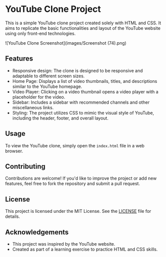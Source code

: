 # YouTube Clone Project

This is a simple YouTube clone project created solely with HTML and CSS. It aims to replicate the basic functionalities and layout of the YouTube website using only front-end technologies.

![YouTube Clone Screenshot](images/Screenshot (74).png)

## Features

- Responsive design: The clone is designed to be responsive and adaptable to different screen sizes.
- Home Page: Displays a list of video thumbnails, titles, and descriptions similar to the YouTube homepage.
- Video Player: Clicking on a video thumbnail opens a video player with a placeholder for the video.
- Sidebar: Includes a sidebar with recommended channels and other miscellaneous links.
- Styling: The project utilizes CSS to mimic the visual style of YouTube, including the header, footer, and overall layout.

## Usage

To view the YouTube clone, simply open the `index.html` file in a web browser.

## Contributing

Contributions are welcome! If you'd like to improve the project or add new features, feel free to fork the repository and submit a pull request.

## License

This project is licensed under the MIT License. See the [LICENSE](LICENSE) file for details.

## Acknowledgements

- This project was inspired by the YouTube website.
- Created as part of a learning exercise to practice HTML and CSS skills.
